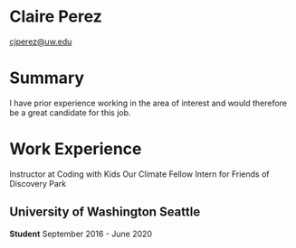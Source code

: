 # Claire Perez
cjperez@uw.edu

# Summary
I have prior experience working in the area of interest and would therefore be
a great candidate for this job.

# Work Experience
Instructor at Coding with Kids
Our Climate Fellow
Intern for Friends of Discovery Park

## University of Washington Seattle

**Student** September 2016 - June 2020
